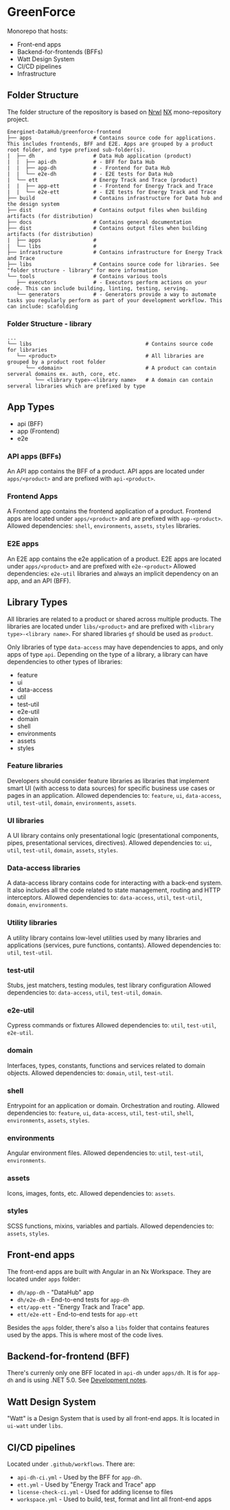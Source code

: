 # GreenForce

Monorepo that hosts:

- Front-end apps
- Backend-for-frontends (BFFs)
- Watt Design System
- CI/CD pipelines
- Infrastructure

## Folder Structure

The folder structure of the repository is based on [Nrwl](https://nrwl.io/) [NX](https://nx.dev/angular) mono-repository project.

```|
Energinet-DataHub/greenforce-frontend
├── apps                    # Contains source code for applications. This includes frontends, BFF and E2E. Apps are grouped by a product root folder, and type prefixed sub-folder(s).
|  ├── dh                   # Data Hub application (product)
|  |  ├── api-dh            # - BFF for Data Hub
|  |  ├── app-dh            # - Frontend for Data Hub
|  |  └── e2e-dh            # - E2E tests for Data Hub
|  └── ett                  # Energy Track and Trace (product)
|  |  ├── app-ett           # - Frontend for Energy Track and Trace
|  |  └── e2e-ett           # - E2E tests for Energy Track and Trace
├── build                   # Contains infrastructure for Data hub and the design system
├── dist                    # Contains output files when building artifacts (for distribution)
├── docs                    # Contains general documentation
├── dist                    # Contains output files when building artifacts (for distribution)
|  ├── apps                 #
|  └── libs                 #
├── infrastructure          # Contains infrastructure for Energy Track and Trace
├── libs                    # Contains source code for libraries. See "folder structure - library" for more information
└── tools                   # Contains various tools
   ├── executors            # - Executors perform actions on your code. This can include building, linting, testing, serving.
   └── generators           # - Generators provide a way to automate tasks you regularly perform as part of your development workflow. This can include: scafolding
```

### Folder Structure - library

```|
...
└── libs                                     # Contains source code for libraries
   └── <product>                             # All libraries are grouped by a product root folder
      └── <domain>                           # A product can contain serveral domains ex. auth, core, etc.
         └── <library type>-<library name>   # A domain can contain serveral libraries which are prefixed by type
```

## App Types

- api (BFF)
- app (Frontend)
- e2e

### API apps (BFFs)

An API app contains the BFF of a product. API apps are located under `apps/<product>` and are prefixed with `api-<product>`.

### Frontend Apps

A Frontend app contains the frontend application of a product. Frontend apps are located under `apps/<product>` and are prefixed with `app-<product>`.
Allowed dependencies: `shell`, `environments`, `assets`, `styles` libraries.

### E2E apps

An E2E app contains the e2e application of a product. E2E apps are located under `apps/<product>` and are prefixed with `e2e-<product>`
Allowed dependencies: `e2e-util` libraries and always an implicit dependency on an app, and an API (BFF).

## Library Types

All libraries are related to a product or shared across multiple products. The libraries are located under `libs/<product>` and are prefixed with `<library type>-<library name>`.
For shared libraries `gf` should be used as `product`.

Only libraries of type `data-access` may have dependencies to apps, and only apps of type `api`. Depending on the type of a library, a library can have dependencies to other types of libraries:

- feature
- ui
- data-access
- util
- test-util
- e2e-util
- domain
- shell
- environments
- assets
- styles

### Feature libraries

Developers should consider feature libraries as libraries that implement smart UI (with access to data sources) for specific business use cases or pages in an application.
Allowed dependencies to: `feature`, `ui`, `data-access`, `util`, `test-util`, `domain`, `environments`, `assets`.

### UI libraries

A UI library contains only presentational logic (presentational components, pipes, presentational services, directives).
Allowed dependencies to: `ui`, `util`, `test-util`, `domain`, `assets`, `styles`.

### Data-access libraries

A data-access library contains code for interacting with a back-end system. It also includes all the code related to state management, routing and HTTP interceptors.
Allowed dependencies to: `data-access`, `util`, `test-util`, `domain`, `environments`.

### Utility libraries

A utility library contains low-level utilities used by many libraries and applications (services, pure functions, contants).
Allowed dependencies to: `util`, `test-util`.

### test-util

Stubs, jest matchers, testing modules, test library configuration
Allowed dependencies to: `data-access`, `util`, `test-util`, `domain`.

### e2e-util

Cypress commands or fixtures
Allowed dependencies to: `util`, `test-util`, `e2e-util`.

### domain

Interfaces, types, constants, functions and services related to domain objects.
Allowed dependencies to: `domain`, `util`, `test-util`.

### shell

Entrypoint for an application or domain. Orchestration and routing.
Allowed dependencies to: `feature`, `ui`, `data-access`, `util`, `test-util`, `shell`, `environments`, `assets`, `styles`.

### environments

Angular environment files.
Allowed dependencies to: `util`, `test-util`, `environments`.

### assets

Icons, images, fonts, etc.
Allowed dependencies to: `assets`.

### styles

SCSS functions, mixins, variables and partials.
Allowed dependencies to: `assets`, `styles`.

## Front-end apps

The front-end apps are built with Angular in an Nx Workspace. They are located under `apps` folder:

- `dh/app-dh` - "DataHub" app
- `dh/e2e-dh` - End-to-end tests for `app-dh`
- `ett/app-ett` - "Energy Track and Trace" app.
- `ett/e2e-ett` - End-to-end tests for `app-ett`

Besides the `apps` folder, there's also a `libs` folder that contains features used by the apps. This is where most of the code lives.

## Backend-for-frontend (BFF)

There's currenly only one BFF located in `api-dh` under `apps/dh`. It is for `app-dh` and is using .NET 5.0. See [Development notes](./apps/dh/api-dh/documents/development.md).

## Watt Design System

"Watt" is a Design System that is used by all front-end apps. It is located in `ui-watt` under `libs`.

## CI/CD pipelines

Located under `.github/workflows`. There are:

- `api-dh-ci.yml` - Used by the BFF for `app-dh`.
- `ett.yml` - Used by "Energy Track and Trace" app
- `license-check-ci.yml` - Used for adding license to files
- `workspace.yml` - Used to build, test, format and lint all front-end apps
